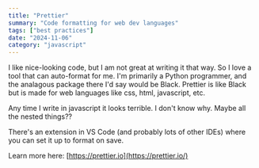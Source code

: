 ```yaml
---
title: "Prettier"
summary: "Code formatting for web dev languages"
tags: ["best practices"]
date: "2024-11-06"
category: "javascript"
---
```


I like nice-looking code, but I am not great at writing it that way. So I love a tool that can auto-format for me. I'm primarily a Python programmer, and the analagous package there I'd say would be Black. Prettier is like Black but is made for web languages like css, html, javascript, etc. 

Any time I write in javascript it looks terrible. I don't know why. Maybe all the nested things??

There's an extension in VS Code (and probably lots of other IDEs) where you can set it up to format on save. 

Learn more here: [https://prettier.io](https://prettier.io/)
